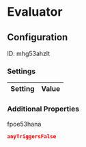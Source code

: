 # Evaluator
## Configuration
ID:  mhg53ahzlt



### Settings
| Setting | Value  |
| :------------------------ | ---------------------------------------- |
 




### Additional Properties
fpoe53hana
 ```json 
anyTriggersFalse
```



